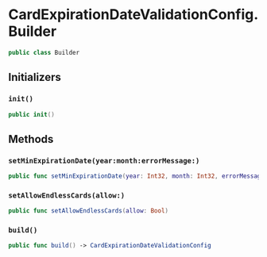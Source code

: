 # CardExpirationDateValidationConfig.Builder

``` swift
public class Builder 
```

## Initializers

### `init()`

``` swift
public init() 
```

## Methods

### `setMinExpirationDate(year:month:errorMessage:)`

``` swift
public func setMinExpirationDate(year: Int32, month: Int32, errorMessage: String?) throws -> Builder 
```

### `setAllowEndlessCards(allow:)`

``` swift
public func setAllowEndlessCards(allow: Bool) 
```

### `build()`

``` swift
public func build() -> CardExpirationDateValidationConfig 
```
